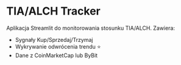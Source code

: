 # TIA/ALCH Tracker

Aplikacja Streamlit do monitorowania stosunku TIA/ALCH.
Zawiera:
- Sygnały Kup/Sprzedaj/Trzymaj
- Wykrywanie odwrócenia trendu ⭐
- Dane z CoinMarketCap lub ByBit